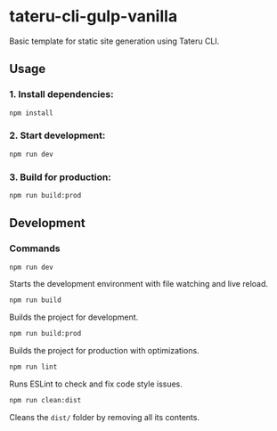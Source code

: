 # tateru-cli-gulp-vanilla

Basic template for static site generation using Tateru CLI.

## Usage

### 1. Install dependencies:

```sh
npm install
```

### 2. Start development:

```sh
npm run dev
```

### 3. Build for production:

```sh
npm run build:prod
```

## Development

### Commands

```sh
npm run dev
```

Starts the development environment with file watching and live reload.

```sh
npm run build
```

Builds the project for development.

```sh
npm run build:prod
```

Builds the project for production with optimizations.

```sh
npm run lint
```

Runs ESLint to check and fix code style issues.

```sh
npm run clean:dist
```

Cleans the `dist/` folder by removing all its contents.
